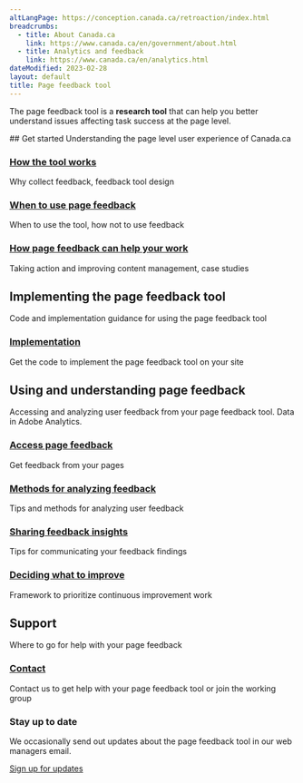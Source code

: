 ```yaml
---
altLangPage: https://conception.canada.ca/retroaction/index.html
breadcrumbs:
  - title: About Canada.ca
    link: https://www.canada.ca/en/government/about.html
  - title: Analytics and feedback
    link: https://www.canada.ca/en/analytics.html
dateModified: 2023-02-28
layout: default
title: Page feedback tool
---
```


The page feedback tool is a <strong>research tool</strong> that can help you better understand issues affecting task success at the page level.  

<section>
## Get started
Understanding the page level user experience of Canada.ca

<div class="row">
<section class="wb-eqht gc-drmt">

<div class="col-md-4">
  <section>
    <h3 class="h5"><a href="about-page-feedback.html">How the tool works</a></h3>
    <p>Why collect feedback, feedback tool design</p>
  </section>
</div>
  <div class="col-md-4">
    <section>
      <h3 class="h5"><a href="when.html">When to use page feedback</a></h3>
      <p>When to use the tool, how not to use feedback</p>
    </section>
  </div>

  <div class="col-md-4">
    <section>
      <h3 class="h5"><a href="benefits.html">How page feedback can help your work</a></h3>
      <p>Taking action and improving content management, case studies</p>
    </section>
  </div>

</section>
</div>

## Implementing the page feedback tool
Code and implementation guidance for using the page feedback tool

<div class="row">
<section class="wb-eqht gc-drmt">

<div class="col-md-4">
  <section>
    <h3 class="h5"><a href="../design-system/design-patterns/page-feedback.html">Implementation</a></h3>
    <p>Get the code to implement the page feedback tool on your site</p>
  </section>
</div>


</section>
</div>

## Using and understanding page feedback
Accessing and analyzing user feedback from your page feedback tool. Data in Adobe Analytics.

<div class="row">
<section class="wb-eqht gc-drmt">


<div class="col-md-4">
  <section>
    <h3 class="h5"><a href="access-feedback.html">Access page feedback</a></h3>
    <p>Get feedback from your pages</p>
  </section>
</div>

<div class="col-md-4">
  <section>
    <h3 class="h5"><a href="analyze-feedback.html">Methods for analyzing feedback</a></h3>
    <p>Tips and methods for analyzing user feedback</p>
  </section>
</div>

<div class="col-md-4">
  <section>
    <h3 class="h5"><a href="insights.html">Sharing feedback insights</a></h3>
    <p>Tips for communicating your feedback findings</p>
  </section>
</div>

<div class="col-md-4">
  <section>
    <h3 class="h5"><a href="prioritize.html">Deciding what to improve</a></h3>
    <p>Framework to prioritize continuous improvement work</p>
  </section>
</div>

</section>
</div>

## Support
Where to go for help with your page feedback

<div class="row">
<section class="wb-eqht gc-drmt">

<div class="col-md-4">
  <section>
    <h3 class="h5"><a href="support.html">Contact</a></h3>
    <p>Contact us to get help with your page feedback tool or join the working group</p>
  </section>
</div>

</section>
</div>  


<div class="well well-sm mrgn-tp-lg">
<h3 class="mrgn-tp-md">Stay up to date</h3>
<p>We occasionally send out updates about the page feedback tool in our web managers email.</p>
<a href="https://design.canada.ca/gcweb-managers-signup.html" class="btn btn-primary mrgn-bttm-md" role="button">Sign up for updates</a>
</div>  


</section>
